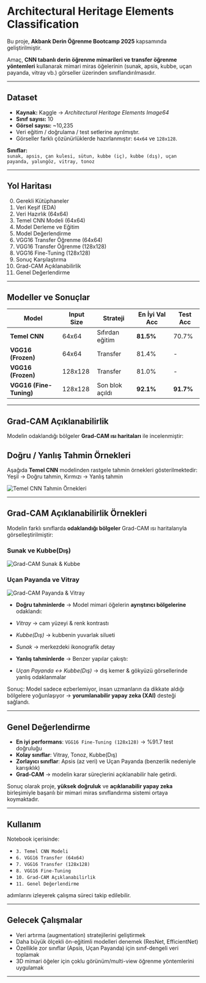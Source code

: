 #  Architectural Heritage Elements Classification  

 Bu proje, **Akbank Derin Öğrenme Bootcamp 2025** kapsamında geliştirilmiştir.  

Amaç, **CNN tabanlı derin öğrenme mimarileri ve transfer öğrenme yöntemleri** kullanarak mimari miras öğelerinin (sunak, apsis, kubbe, uçan payanda, vitray vb.) görseller üzerinden sınıflandırılmasıdır.  

---

##  Dataset  
- **Kaynak:** Kaggle → *Architectural Heritage Elements Image64*  
- **Sınıf sayısı:** 10  
- **Görsel sayısı:** ~10,235  
- Veri eğitim / doğrulama / test setlerine ayrılmıştır.  
- Görseller farklı çözünürlüklerde hazırlanmıştır: `64x64` ve `128x128`.  

**Sınıflar:**  
`sunak, apsis, çan kulesi, sütun, kubbe (iç), kubbe (dış), uçan payanda, yalungöz, vitray, tonoz`

---

##  Yol Haritası  

0. Gerekli Kütüphaneler  
1. Veri Keşif (EDA)  
2. Veri Hazırlık (64x64)  
3. Temel CNN Modeli (64x64)  
4. Model Derleme ve Eğitim  
5. Model Değerlendirme  
6. VGG16 Transfer Öğrenme (64x64)  
7. VGG16 Transfer Öğrenme (128x128)  
8. VGG16 Fine-Tuning (128x128)  
9. Sonuç Karşılaştırma  
10. Grad-CAM Açıklanabilirlik  
11. Genel Değerlendirme  

---

##  Modeller ve Sonuçlar  

| Model                        | Input Size | Strateji             | En İyi Val Acc | Test Acc |
|------------------------------|------------|----------------------|----------------|----------|
| **Temel CNN**                | 64x64      | Sıfırdan eğitim      | **81.5%**      | 70.7%    |
| **VGG16 (Frozen)**           | 64x64      | Transfer             | 81.4%          | -        |
| **VGG16 (Frozen)**           | 128x128    | Transfer             | 81.0%          | -        |
| **VGG16 (Fine-Tuning)**     | 128x128    | Son blok açıldı      | **92.1%**      | **91.7%** |

---

##  Grad-CAM Açıklanabilirlik  

Modelin odaklandığı bölgeler **Grad-CAM ısı haritaları** ile incelenmiştir:  
## Doğru / Yanlış Tahmin Örnekleri

Aşağıda **Temel CNN** modelinden rastgele tahmin örnekleri gösterilmektedir:  
Yeşil → Doğru tahmin, Kırmızı → Yanlış tahmin

![Temel CNN Tahmin Örnekleri](images/Screen_Shot_2025-09-26_at_21.15.46_PM.png)

---

##  Grad-CAM Açıklanabilirlik Örnekleri

Modelin farklı sınıflarda **odaklandığı bölgeler** Grad-CAM ısı haritalarıyla görselleştirilmiştir:

### Sunak ve Kubbe(Dış)
![Grad-CAM Sunak & Kubbe](images/Screen_Shot_2025-09-26_at_20.57.35_PM.png)

### Uçan Payanda ve Vitray
![Grad-CAM Payanda & Vitray](images/Screen_Shot_2025-09-26_at_20.57.49_PM.png)


-  **Doğru tahminlerde** → Model mimari öğelerin **ayrıştırıcı bölgelerine** odaklandı:  
  - *Vitray* → cam yüzeyi & renk kontrastı  
  - *Kubbe(Dış)* → kubbenin yuvarlak silueti  
  - *Sunak* → merkezdeki ikonografik detay  

-  **Yanlış tahminlerde** → Benzer yapılar çakıştı:  
  - *Uçan Payanda ↔ Kubbe(Dış)* → dış kemer & gökyüzü görsellerinde yanlış odaklanmalar  

Sonuç: Model sadece ezberlemiyor, insan uzmanların da dikkate aldığı bölgelere yoğunlaşıyor → **yorumlanabilir yapay zeka (XAI)** desteği sağlandı.  

---

##  Genel Değerlendirme  

- **En iyi performans**: `VGG16 Fine-Tuning (128x128)` → %91.7 test doğruluğu  
- **Kolay sınıflar**: Vitray, Tonoz, Kubbe(Dış)  
- **Zorlayıcı sınıflar**: Apsis (az veri) ve Uçan Payanda (benzerlik nedeniyle karışıklık)  
- **Grad-CAM** → modelin karar süreçlerini açıklanabilir hale getirdi.  

Sonuç olarak proje, **yüksek doğruluk** ve **açıklanabilir yapay zeka** birleşimiyle başarılı bir mimari miras sınıflandırma sistemi ortaya koymaktadır.  

---

##  Kullanım  
Notebook içerisinde:  
- `3. Temel CNN Modeli`  
- `6. VGG16 Transfer (64x64)`  
- `7. VGG16 Transfer (128x128)`  
- `8. VGG16 Fine-Tuning`  
- `10. Grad-CAM Açıklanabilirlik`  
- `11. Genel Değerlendirme`  

adımlarını izleyerek çalışma süreci takip edilebilir.  

---

##  Gelecek Çalışmalar  
- Veri artırma (augmentation) stratejilerini geliştirmek  
- Daha büyük ölçekli ön-eğitimli modelleri denemek (ResNet, EfficientNet)  
- Özellikle zor sınıflar (Apsis, Uçan Payanda) için sınıf-dengeli veri toplamak  
- 3D mimari öğeler için çoklu görünüm/multi-view öğrenme yöntemlerini uygulamak  

---

